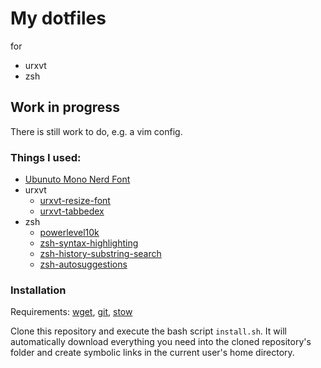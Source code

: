 # My dotfiles

for 

 - urxvt
 - zsh
 
## Work in progress

There is still work to do, e.g. a vim config.

### Things I used: 
 - [Ubunuto Mono Nerd Font](https://github.com/ryanoasis/nerd-fonts/tree/master/patched-fonts/UbuntuMono)
 - urxvt
   - [urxvt-resize-font](https://github.com/simmel/urxvt-resize-font)
   - [urxvt-tabbedex](https://github.com/mina86/urxvt-tabbedex)
 - zsh
   - [powerlevel10k](https://github.com/romkatv/powerlevel10k)
   - [zsh-syntax-highlighting](https://github.com/zsh-users/zsh-syntax-highlighting)
   - [zsh-history-substring-search](https://github.com/zsh-users/zsh-history-substring-search)
   - [zsh-autosuggestions](https://github.com/zsh-users/zsh-autosuggestions)
   
### Installation

Requirements: [wget](https://www.gnu.org/software/wget/), [git](https://git-scm.com/), [stow](https://www.gnu.org/software/stow/)

Clone this repository and execute the bash script `install.sh`.
It will automatically download everything you need into the cloned repository's folder and create symbolic links in the current user's home directory.

